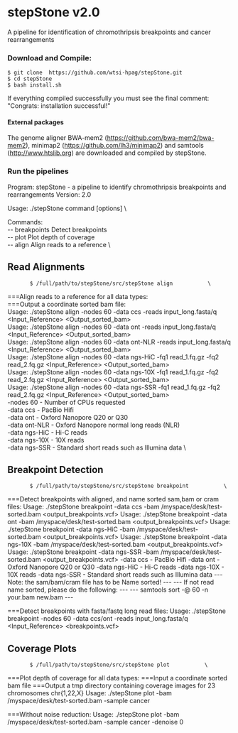 # stepStone v2.0
A pipeline for identification of chromothripsis breakpoints and cancer rearrangements

### Download and Compile:

    $ git clone  https://github.com/wtsi-hpag/stepStone.git 
    $ cd stepStone 
    $ bash install.sh
		
If everything compiled successfully you must see the final comment: 
		"Congrats: installation successful!"		

#### External packages
The genome aligner BWA-mem2 (https://github.com/bwa-mem2/bwa-mem2), minimap2 (https://github.com/lh3/minimap2) and samtools (http://www.htslib.org) are downloaded and compiled by stepStone.

### Run the pipelines
Program: stepStone - a pipeline to identify chromothripsis breakpoints and rearrangements
Version: 2.0

Usage: ./stepStone command [options]			\

Commands:                                               \
-- breakpoints		Detect breakpoints              \
-- plot			Plot depth of coverage          \
-- align		Align reads to a reference      \


## Read Alignments 

           $ /full/path/to/stepStone/src/stepStone align           \

===Align reads to a reference for all data types:                                                                                   \
===Output a coordinate sorted bam file:                                                                                             \
	Usage: ./stepStone align -nodes 60 -data ccs -reads input_long.fasta/q <Input_Reference> <Output_sorted_bam>                \
	Usage: ./stepStone align -nodes 60 -data ont -reads input_long.fasta/q <Input_Reference> <Output_sorted_bam>                \
	Usage: ./stepStone align -nodes 60 -data ont-NLR -reads input_long.fasta/q <Input_Reference> <Output_sorted_bam>            \
	Usage: ./stepStone align -nodes 60 -data ngs-HiC -fq1 read_1.fq.gz -fq2 read_2.fq.gz <Input_Reference> <Output_sorted_bam>  \
	Usage: ./stepStone align -nodes 60 -data ngs-10X -fq1 read_1.fq.gz -fq2 read_2.fq.gz <Input_Reference> <Output_sorted_bam>  \
	Usage: ./stepStone align -nodes 60 -data ngs-SSR -fq1 read_1.fq.gz -fq2 read_2.fq.gz <Input_Reference> <Output_sorted_bam>  \
      	 	-nodes    60      - Number of CPUs requested                                                                        \
      		-data     ccs     - PacBio Hifi                                                                                     \
		-data     ont     - Oxford Nanopore Q20 or Q30                                                                      \
		-data     ont-NLR - Oxford Nanopore normal long reads (NLR)                                                         \
		-data     ngs-HiC - Hi-C reads                                                                                      \
      		-data     ngs-10X - 10X reads                                                                                       \
		-data     ngs-SSR - Standard short reads such as Illumina data                                                      \

## Breakpoint Detection

           $ /full/path/to/stepStone/src/stepStone breakpoint           \

===Detect breakpoints with aligned, and name sorted sam,bam or cram files:
	Usage: ./stepStone breakpoint -data ccs -bam /myspace/desk/test-sorted.bam <output_breakpoints.vcf>
	Usage: ./stepStone breakpoint -data ont -bam /myspace/desk/test-sorted.bam <output_breakpoints.vcf>
	Usage: ./stepStone breakpoint -data ngs-HiC -bam /myspace/desk/test-sorted.bam <output_breakpoints.vcf>
	Usage: ./stepStone breakpoint -data ngs-10X -bam /myspace/desk/test-sorted.bam <output_breakpoints.vcf>
	Usage: ./stepStone breakpoint -data ngs-SSR -bam /myspace/desk/test-sorted.bam <output_breakpoints.vcf>
      		-data     ccs     - PacBio Hifi
		-data     ont     - Oxford Nanopore Q20 or Q30
		-data     ngs-HiC - Hi-C reads
      		-data     ngs-10X - 10X reads
		-data     ngs-SSR - Standard short reads such as Illumina data
	--- Note: the sam/bam/cram file has to be Name sorted! ---
	--- If not read name sorted, please do the following:  ---
	--- samtools sort -@ 60 -n your.bam new.bam ---

===Detect breakpoints with fasta/fastq long read files:
	Usage: ./stepStone breakpoint -nodes 60 -data ccs/ont -reads input_long.fasta/q <Input_Reference> <breakpoints.vcf>

## Coverage Plots 

           $ /full/path/to/stepStone/src/stepStone plot           \

===Plot depth of coverage for all data types:
===Input a coordinate sorted bam file
===Output a tmp directory containing coverage images for 23 chromosomes chr{1,22,X}
	Usage: ./stepStone plot -bam /myspace/desk/test-sorted.bam -sample cancer

===Without noise reduction:
	Usage: ./stepStone plot -bam /myspace/desk/test-sorted.bam -sample cancer -denoise 0


